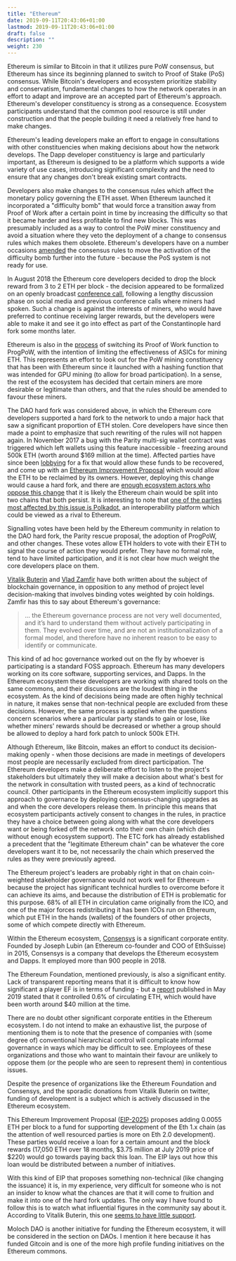 ```yaml
---
title: "Ethereum"
date: 2019-09-11T20:43:06+01:00
lastmod: 2019-09-11T20:43:06+01:00
draft: false
description: ""
weight: 230
---
```



Ethereum is similar to Bitcoin in that it utilizes pure PoW consensus, but Ethereum has since its beginning planned to switch to Proof of Stake (PoS) consensus. While Bitcoin's developers and ecosystem prioritize stability and conservatism, fundamental changes to how the network operates in an effort to adapt and improve are an accepted part of Ethereum's approach.  Ethereum's developer constituency is strong as a consequence. Ecosystem participants understand that the common pool resource is still under construction and that the people building it need a relatively free hand to make changes.

Ethereum's leading developers make an effort to engage in consultations with other constituencies when making decisions about how the network develops. The Dapp developer constituency is large and particularly important, as Ethereum is designed to be a platform which supports a wide variety of use cases, introducing significant complexity and the need to ensure that any changes don't break existing smart contracts.

Developers also make changes to the consensus rules which affect the monetary policy governing the ETH asset. When Ethereum launched it incorporated a "difficulty bomb" that would force a transition away from Proof of Work after a certain point in time by increasing the difficulty so that it became harder and less profitable to find new blocks. This was presumably included as a way to control the PoW miner constituency and avoid a situation where they veto the deployment of a change to consensus rules which makes them obsolete.  Ethereum's developers have on a number occasions [amended](https://www.coindesk.com/ethereum-blockchain-feeling-the-difficulty-bomb-effect) the consensus rules to move the activation of the difficulty bomb further into the future - because the PoS system is not ready for use. 

In August 2018 the Ethereum core developers decided to drop the block reward from 3 to 2 ETH per block - the decision appeared to be formalized on an openly broadcast [conference call](https://www.youtube.com/watch?v=mAs3JZHroKM), following a lengthy discussion phase on social media and previous conference calls where miners had spoken. Such a change is against the interests of miners, who would have preferred to continue receiving larger rewards, but the developers were able to make it and see it go into effect as part of the Constantinople hard fork some months later. 

Ethereum is also in the [process](https://www.coindesk.com/ethereum-developers-give-tentative-greenlight-to-asic-blocking-code) of switching its Proof of Work function to ProgPoW, with the intention of limiting the effectiveness of ASICs for mining ETH. This represents an effort to look out for the PoW mining constituency that has been with Ethereum since it launched with a hashing function that was intended for GPU mining (to allow for broad participation). In a sense, the rest of the ecosystem has decided that certain miners are more desirable or legitimate than others, and that the rules should be amended to favour these miners.

The DAO hard fork was considered above, in which the Ethereum core developers supported a hard fork to the network to undo a major hack that saw a significant proportion of ETH stolen. Core developers have since then made a point to emphasize that such rewriting of the rules will not happen again. In November 2017 a bug with the Parity multi-sig wallet contract was triggered which left wallets using this feature inaccessible - freezing around 500k ETH (worth around $169 million at the time). Affected parties have since been [lobbying](https://www.coindesk.com/parity-proposes-hard-fork-to-reclaim-frozen-160-million) for a fix that would allow these funds to be recovered, and come up with an [Ethereum Improvement Proposal](https://bitcoinmagazine.com/articles/evolving-debate-over-eip-999-can-or-should-trapped-ether-be-freed) which would allow the ETH to be reclaimed by its owners. However, deploying this change would cause a hard fork, and there are [enough ecosystem actors who oppose this change](https://bitcoinmagazine.com/articles/evolving-debate-over-eip-999-can-or-should-trapped-ether-be-freed) that it is likely the Ethereum chain would be split into two chains that both persist. It is interesting to note that [one of the parties most affected by this issue is Polkadot](https://www.coindesk.com/ico-funds-among-millions-frozen-parity-wallets), an interoperability platform which could be viewed as a rival to Ethereum. 

Signalling votes have been held by the Ethereum community in relation to the DAO hard fork, the Parity rescue proposal, the adoption of ProgPoW, and other changes. These votes allow ETH holders to vote with their ETH to signal the course of action they would prefer. They have no formal role, tend to have limited participation, and it is not clear how much weight the core developers place on them. 

[Vitalik Buterin](https://vitalik.ca/general/2018/03/28/plutocracy.html) and [Vlad Zamfir](https://medium.com/@Vlad_Zamfir/against-on-chain-governance-a4ceacd040ca) have both written about the subject of blockchain governance, in opposition to any method of project level decision-making that involves binding votes weighted by coin holdings.  Zamfir has this to say about Ethereum's governance:

> ... the Ethereum governance process are not very well documented, and it’s hard to understand them without actively participating in them. They evolved over time, and are not an institutionalization of a formal model, and therefore have no inherent reason to be easy to identify or communicate.

This kind of ad hoc governance worked out on the fly by whoever is participating is a standard FOSS approach. Ethereum has many developers working on its core software, supporting services, and Dapps. In the Ethereum ecosystem these developers are working with shared tools on the same commons, and their discussions are the loudest thing in the ecosystem. As the kind of decisions being made are often highly technical in nature, it makes sense that non-technical people are excluded from these decisions. However, the same process is applied when the questions concern scenarios where a particular party stands to gain or lose, like whether miners' rewards should be decreased or whether a group should be allowed to deploy a hard fork patch to unlock 500k ETH.

Although Ethereum, like Bitcoin, makes an effort to conduct its decision-making openly - when those decisions are made in meetings of developers most people are necessarily excluded from direct participation. The Ethereum developers make a deliberate effort to listen to the project's stakeholders but ultimately they will make a decision about what's best for the network in consultation with trusted peers, as a kind of technocratic council. Other participants in the Ethereum ecosystem implicitly support this approach to governance by deploying consensus-changing upgrades as and when the core developers release them. In principle this means that ecosystem participants actively consent to changes in the rules, in practice they have a choice between going along with what the core developers want or being forked off the network onto their own chain (which dies without enough ecosystem support). The ETC fork has already established a precedent that the "legitimate Ethereum chain" can be whatever the core developers want it to be, not necessarily the chain which preserved the rules as they were previously agreed.

The Ethereum project's leaders are probably right in that on chain coin-weighted stakeholder governance would not work well for Ethereum - because the project has significant technical hurdles to overcome before it can achieve its aims, and because the distribution of ETH is problematic for this purpose. 68% of all ETH in circulation came originally from the ICO, and one of the major forces redistributing it has been ICOs run on Ethereum, which put ETH in the hands (wallets) of the founders of other projects, some of which compete directly with Ethereum.

Within the Ethereum ecosystem, [Consensys](https://en.wikipedia.org/wiki/ConsenSys) is a significant corporate entity. Founded by Joseph Lubin (an Ethereum co-founder and COO of EthSuisse) in 2015, Consensys is a company that develops the Ethereum ecosystem and Dapps. It employed more than 900 people in 2018.

The Ethereum Foundation, mentioned previously, is also a significant entity. Lack of transparent reporting means that it is difficult to know how significant a player EF is in terms of funding - but a [report](https://blog.ethereum.org/2019/05/21/ethereum-foundation-spring-2019-update/) published in May 2019 stated that it controlled 0.6% of circulating ETH, which would have been worth around $40 million at the time.

There are no doubt other significant corporate entities in the Ethereum ecosystem. I do not intend to make an exhaustive list, the purpose of mentioning them is to note that the presence of companies with (some degree of) conventional hierarchical control will complicate informal governance in ways which may be difficult to see. Employees of these organizations and those who want to maintain their favour are unlikely to oppose them (or the people who are seen to represent them) in contentious issues.

Despite the presence of organizations like the Ethereum Foundation and Consensys, and the sporadic donations from Vitalik Buterin on twitter, funding of development is a subject which is actively discussed in the Ethereum ecosystem.

This Ethereum Improvement Proposal ([EIP-2025](https://github.com/ethereum/EIPs/blob/master/EIPS/eip-2025.md)) proposes adding 0.0055 ETH per block to a fund for supporting development of the Eth 1.x chain (as the attention of well resourced parties is more on Eth 2.0 development). These parties would receive a loan for a certain amount and the block rewards (17,050 ETH over 18 months, $3.75 million at July 2019 price of $220) would go towards paying back this loan. The EIP lays out how this loan would be distributed between a number of initiatives.

With this kind of EIP that proposes something non-technical (like changing the issuance) it is, in my experience, very difficult for someone who is not an insider to know what the chances are that it will come to fruition and make it into one of the hard fork updates. The only way I have found to follow this is to watch what influential figures in the community say about it. According to Vitalik Buterin, this one [seems to have little support](https://twitter.com/VitalikButerin/status/1154733914881179648).

Moloch DAO is another initiative for funding the Ethereum ecosystem, it will be considered in the section on DAOs. I mention it here because it has funded Gitcoin and is one of the more high profile funding initiatives on the Ethereum commons.
